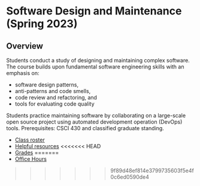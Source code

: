 # Software Design and Maintenance (Spring 2023)

## Overview

Students conduct a study of designing and maintaining complex software. The course builds upon fundamental software engineering skills with an emphasis on:

   - software design patterns,
   - anti-patterns and code smells,
   - code review and refactoring, and
   - tools for evaluating code quality

Students practice maintaining software by collaborating on a large-scale open source project using automated development operation (DevOps) tools. Prerequisites: CSCI 430 and classified graduate standing.

- [Class roster](roster.md)
- [Helpful resources](resources.md)
<<<<<<< HEAD
- [Grades](grades.md)
=======
- [Office Hours](office_hours.md)
>>>>>>> 9f89d48ef814e3799735603f5e4f0c6ed0590de4
